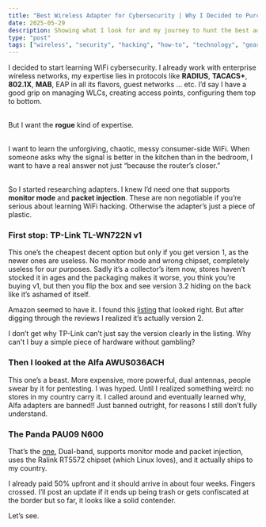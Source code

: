 ```yaml
---
title: "Best Wireless Adapter for Cybersecurity | Why I Decided to Purchase the PAU09 N600" 
date: 2025-05-29  
description: Showing what I look for and my journey to hunt the best adapter  
type: "post"  
tags: ["wireless", "security", "hacking", "how-to", "technology", "gear"]
---
```


I decided to start learning WiFi cybersecurity. I already work with enterprise wireless networks, my expertise lies in protocols like **RADIUS**, **TACACS+**, **802.1X**, **MAB**, EAP in all its flavors, guest networks ... etc. I’d say I have a good grip on managing WLCs, creating access points, configuring them top to bottom.<br><br>

But I want the **rogue** kind of expertise.<br><br>

I want to learn the unforgiving, chaotic, messy consumer-side WiFi. When someone asks why the signal is better in the kitchen than in the bedroom, I want to have a real answer not just “because the router’s closer.”<br><br>

So I started researching adapters. I knew I’d need one that supports **monitor mode** and **packet injection**. These are non negotiable if you’re serious about learning WiFi hacking. Otherwise the adapter’s just a piece of plastic.

### First stop: TP-Link TL-WN722N v1

This one’s the cheapest decent option but only if you get version 1, as the newer ones are useless. No monitor mode and wrong chipset, completely useless for our purposes. Sadly it’s a collector’s item now, stores haven’t stocked it in ages and the packaging makes it worse, you think you’re buying v1, but then you flip the box and see version 3.2 hiding on the back like it’s ashamed of itself.

Amazon seemed to have it. I found this [listing](https://www.amazon.com/Tp-Link-TL-WN722N-IEEE-802-11n-draft/dp/B002SZEOLG/) that looked right. But after digging through the reviews I realized it’s actually version 2.

I don’t get why TP-Link can’t just say the version clearly in the listing. Why can't I buy a simple piece of hardware without gambling?

### Then I looked at the Alfa AWUS036ACH

This one’s a beast. More expensive, more powerful, dual antennas, people swear by it for pentesting. I was hyped. Until I realized something weird: no stores in my country carry it. I called around and eventually learned why, Alfa adapters are banned!! Just banned outright, for reasons I still don’t fully understand.

### The Panda PAU09 N600

That’s the [one](https://www.amazon.com/Panda-Wireless-PAU09-Adapter-Antennas/dp/B01LY35HGO/), Dual-band, supports monitor mode and packet injection, uses the Ralink RT5572 chipset (which Linux loves), and it actually ships to my country.

I already paid 50% upfront and it should arrive in about four weeks. Fingers crossed. I’ll post an update if it ends up being trash or gets confiscated at the border but so far, it looks like a solid contender.

Let’s see.